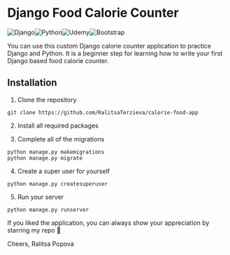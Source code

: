 # Django Food Calorie Counter

![Django](https://img.shields.io/badge/django-%23092E20.svg?style=for-the-badge&logo=django&logoColor=white)![Python](https://img.shields.io/badge/python-3670A0?style=for-the-badge&logo=python&logoColor=ffdd54)![Udemy](https://img.shields.io/badge/Udemy-A435F0?style=for-the-badge&logo=Udemy&logoColor=white)![Bootstrap](https://img.shields.io/badge/bootstrap-%23563D7C.svg?style=for-the-badge&logo=bootstrap&logoColor=white)


You can use this custom Django calorie counter application to practice Django and Python. It is a beginner step for learning how to write your first Django based food calorie counter.

## Installation

1. Clone the repository

```
git clone https://github.com/RalitsaTerzieva/calorie-food-app
``` 

2. Install all required packages

3. Complete all of the migrations

```
python manage.py makemigrations
python manage.py migrate
```

4. Create a super user for yourself

```
python manage.py createsuperuser
```

5. Run your server

```
python manage.py runserver
```

If you liked the application, you can always show your appreciation by starring my repo 💫

Cheers, Ralitsa Popova

